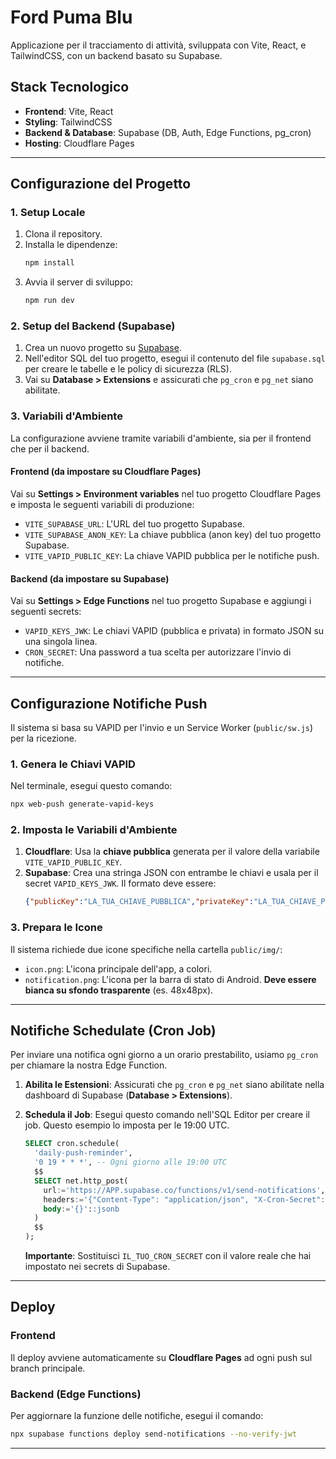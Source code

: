 # Ford Puma Blu

Applicazione per il tracciamento di attività, sviluppata con Vite, React, e TailwindCSS, con un backend basato su Supabase.

## Stack Tecnologico

- **Frontend**: Vite, React
- **Styling**: TailwindCSS
- **Backend & Database**: Supabase (DB, Auth, Edge Functions, pg_cron)
- **Hosting**: Cloudflare Pages

---

## Configurazione del Progetto

### 1. Setup Locale

1.  Clona il repository.
2.  Installa le dipendenze:
    ```bash
    npm install
    ```
3.  Avvia il server di sviluppo:
    ```bash
    npm run dev
    ```

### 2. Setup del Backend (Supabase)

1.  Crea un nuovo progetto su [Supabase](https://supabase.com/).
2.  Nell'editor SQL del tuo progetto, esegui il contenuto del file `supabase.sql` per creare le tabelle e le policy di sicurezza (RLS).
3.  Vai su **Database > Extensions** e assicurati che `pg_cron` e `pg_net` siano abilitate.

### 3. Variabili d'Ambiente

La configurazione avviene tramite variabili d'ambiente, sia per il frontend che per il backend.

#### Frontend (da impostare su Cloudflare Pages)

Vai su **Settings > Environment variables** nel tuo progetto Cloudflare Pages e imposta le seguenti variabili di produzione:

-   `VITE_SUPABASE_URL`: L'URL del tuo progetto Supabase.
-   `VITE_SUPABASE_ANON_KEY`: La chiave pubblica (anon key) del tuo progetto Supabase.
-   `VITE_VAPID_PUBLIC_KEY`: La chiave VAPID pubblica per le notifiche push.

#### Backend (da impostare su Supabase)

Vai su **Settings > Edge Functions** nel tuo progetto Supabase e aggiungi i seguenti secrets:

-   `VAPID_KEYS_JWK`: Le chiavi VAPID (pubblica e privata) in formato JSON su una singola linea.
-   `CRON_SECRET`: Una password a tua scelta per autorizzare l'invio di notifiche.

---

## Configurazione Notifiche Push

Il sistema si basa su VAPID per l'invio e un Service Worker (`public/sw.js`) per la ricezione.

### 1. Genera le Chiavi VAPID

Nel terminale, esegui questo comando:

```bash
npx web-push generate-vapid-keys
```

### 2. Imposta le Variabili d'Ambiente

1.  **Cloudflare**: Usa la **chiave pubblica** generata per il valore della variabile `VITE_VAPID_PUBLIC_KEY`.
2.  **Supabase**: Crea una stringa JSON con entrambe le chiavi e usala per il secret `VAPID_KEYS_JWK`. Il formato deve essere:
    ```json
    {"publicKey":"LA_TUA_CHIAVE_PUBBLICA","privateKey":"LA_TUA_CHIAVE_PRIVATA"}
    ```

### 3. Prepara le Icone

Il sistema richiede due icone specifiche nella cartella `public/img/`:

-   `icon.png`: L'icona principale dell'app, a colori.
-   `notification.png`: L'icona per la barra di stato di Android. **Deve essere bianca su sfondo trasparente** (es. 48x48px).

---

## Notifiche Schedulate (Cron Job)

Per inviare una notifica ogni giorno a un orario prestabilito, usiamo `pg_cron` per chiamare la nostra Edge Function.

1.  **Abilita le Estensioni**: Assicurati che `pg_cron` e `pg_net` siano abilitate nella dashboard di Supabase (**Database > Extensions**).
2.  **Schedula il Job**: Esegui questo comando nell'SQL Editor per creare il job. Questo esempio lo imposta per le 19:00 UTC.

    ```sql
    SELECT cron.schedule(
      'daily-push-reminder',
      '0 19 * * *', -- Ogni giorno alle 19:00 UTC
      $$
      SELECT net.http_post(
        url:='https://APP.supabase.co/functions/v1/send-notifications',
        headers:='{"Content-Type": "application/json", "X-Cron-Secret": "IL_TUO_CRON_SECRET"}',
        body:='{}'::jsonb
      )
      $$
    );
    ```
    **Importante**: Sostituisci `IL_TUO_CRON_SECRET` con il valore reale che hai impostato nei secrets di Supabase.

---

## Deploy

### Frontend

Il deploy avviene automaticamente su **Cloudflare Pages** ad ogni push sul branch principale.

### Backend (Edge Functions)

Per aggiornare la funzione delle notifiche, esegui il comando:

```bash
npx supabase functions deploy send-notifications --no-verify-jwt
```

---
